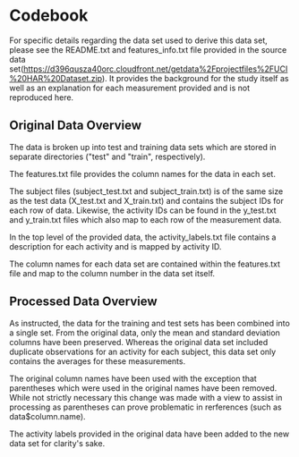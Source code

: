 # Codebook

For specific details regarding the data set used to derive this data set, 
please see the README.txt and features_info.txt file provided in the source data 
set(https://d396qusza40orc.cloudfront.net/getdata%2Fprojectfiles%2FUCI%20HAR%20Dataset.zip). 
It provides the background for the study itself as well as an explanation for 
each measurement provided and is not reproduced here.

## Original Data Overview

The data is broken up into test and training data sets which are stored in separate
directories ("test" and "train", respectively).

The features.txt file provides the column names for the data in each set.

The subject files (subject_test.txt and subject_train.txt) is of the same size 
as the test data (X_test.txt and X_train.txt) and contains the subject IDs for
each row of data. Likewise, the activity IDs can be found in the y_test.txt and
y_train.txt files which also map to each row of the measurement data.

In the top level of the provided data, the activity_labels.txt file contains a 
description for each activity and is mapped by activity ID.

The column names for each data set are contained within the features.txt file
and map to the column number in the data set itself.

## Processed Data Overview

As instructed, the data for the training and test sets has been combined
into a single set. From the original data, only the mean and standard
deviation columns have been preserved. Whereas the original data set
included duplicate observations for an activity for each subject, this
data set only contains the averages for these measurements.

The original column names have been used with the exception that parentheses
which were used in the original names have been removed. While not strictly
necessary this change was made with a view to assist in processing as
parentheses can prove problematic in rerferences (such as data$column.name).

The activity labels provided in the original data have been added to the
new data set for clarity's sake.

